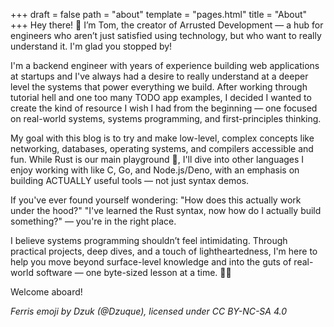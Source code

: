 +++
draft = false
path = "about"
template = "pages.html"
title = "About"
+++
Hey there! 👋 I’m Tom, the creator of Arrusted Development — a hub for engineers who aren’t just satisfied using technology, but who want to really understand it. I'm glad you stopped by!

I'm a backend engineer with years of experience building web applications at startups and I've always had a desire to really understand at a deeper level the systems that power everything we build. After working through tutorial hell and one too many TODO app examples, I decided I wanted to create the kind of resource I wish I had from the beginning — one focused on real-world systems, systems programming, and first-principles thinking.

My goal with this blog is to try and make low-level, complex concepts like networking, databases, operating systems, and compilers accessible and fun. While Rust is our main playground 🦀, I'll dive into other languages I enjoy working with like C, Go, and Node.js/Deno, with an emphasis on building ACTUALLY useful tools — not just syntax demos.

If you've ever found yourself wondering:
"How does this actually work under the hood?"
"I've learned the Rust syntax, now how do I actually build something?"
— you're in the right place.

I believe systems programming shouldn’t feel intimidating. Through practical projects, deep dives, and a touch of lightheartedness, I'm here to help you move beyond surface-level knowledge and into the guts of real-world software — one byte-sized lesson at a time. 🧠✨

Welcome aboard!



_Ferris emoji by Dzuk (@Dzuque), licensed under CC BY-NC-SA 4.0_
